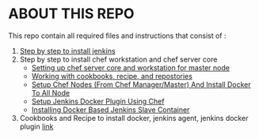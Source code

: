 # ABOUT THIS REPO

This repo contain all required files and instructions that consist of :
1. [Step by step to install jenkins](./installing-jenkins.md)
2. Step by step to install chef workstation and chef server core
    * [Setting up chef server core and workstation for master node](./installing-chef.md#setting-up-chef-server-core-and-workstation-for-master-node)
    * [Working with cookbooks, recipe, and repostories](./installing-chef.md#working-with-cookbooks-and-repositories)
    * [Setup Chef Nodes (From Chef Manager/Master) And Install Docker To All Node](./installing-chef.md#setup-chef-nodes-from-chef-managermaster-and-install-docker-to-all-node)
    * [Setup Jenkins Docker Plugin Using Chef](./installing-chef.md#setup-jenkins-docker-plugin-using-chef)
    * [Installing Docker Based Jenkins Slave Container](./installing-chef.md#installing-docker-based-jenkins-slave-container)
3. Cookbooks and Recipe to install docker, jenkins agent, jenkins docker plugin [link](./cookbooks/)